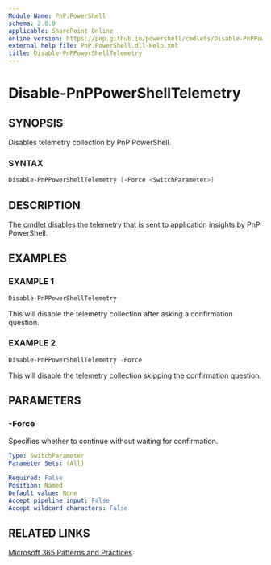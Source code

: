 ```yaml
---
Module Name: PnP.PowerShell
schema: 2.0.0
applicable: SharePoint Online
online version: https://pnp.github.io/powershell/cmdlets/Disable-PnPPowerShellTelemetry.html
external help file: PnP.PowerShell.dll-Help.xml
title: Disable-PnPPowerShellTelemetry
---
```

  
# Disable-PnPPowerShellTelemetry

## SYNOPSIS

Disables telemetry collection by PnP PowerShell.

### SYNTAX

```powershell
Disable-PnPPowerShellTelemetry [-Force <SwitchParameter>]
```

## DESCRIPTION

The cmdlet disables the telemetry that is sent to application insights by PnP PowerShell.

## EXAMPLES

### EXAMPLE 1

```powershell
Disable-PnPPowerShellTelemetry
```

This will disable the telemetry collection after asking a confirmation question.

### EXAMPLE 2

```powershell
Disable-PnPPowerShellTelemetry -Force
```

This will disable the telemetry collection skipping the confirmation question.

## PARAMETERS

### -Force

Specifies whether to continue without waiting for confirmation.

```yaml
Type: SwitchParameter
Parameter Sets: (All)

Required: False
Position: Named
Default value: None
Accept pipeline input: False
Accept wildcard characters: False
```

## RELATED LINKS

[Microsoft 365 Patterns and Practices](https://aka.ms/m365pnp)
